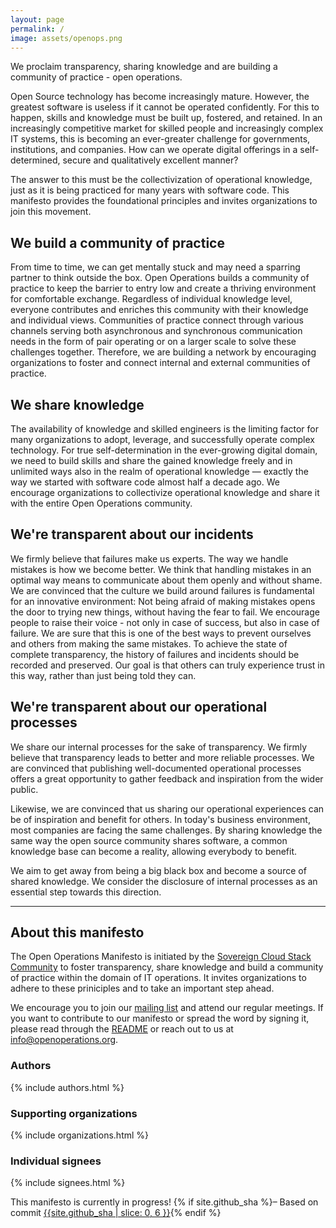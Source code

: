 ```yaml
---
layout: page
permalink: /
image: assets/openops.png
---
```

We proclaim transparency, sharing knowledge and are building a community of practice - open operations.

Open Source technology has become increasingly mature. However, the greatest software is useless if it cannot be operated confidently. For this to happen, skills and knowledge must be built up, fostered, and retained. In an increasingly competitive market for skilled people and increasingly complex IT systems, this is becoming an ever-greater challenge for governments, institutions, and companies. How can we operate digital offerings in a self-determined, secure and qualitatively excellent manner?

The answer to this must be the collectivization of operational knowledge, just as it is being practiced for many years with software code. This manifesto provides the foundational principles and invites organizations to join this movement.

## We build a community of practice

From time to time, we can get mentally stuck and may need a sparring partner to think outside the box. Open Operations builds a community of practice to keep the barrier to entry low and create a thriving environment for comfortable exchange. Regardless of individual knowledge level, everyone contributes and enriches this community with their knowledge and individual views. Communities of practice connect through various channels serving both asynchronous and synchronous communication needs in the form of pair operating or on a larger scale to solve these challenges together. Therefore, we are building a network by encouraging organizations to foster and connect internal and external communities of practice.

## We share knowledge

The availability of knowledge and skilled engineers is the limiting factor for many organizations to adopt, leverage, and successfully operate complex technology. For true self-determination in the ever-growing digital domain, we need to build skills and share the gained knowledge freely and in unlimited ways also in the realm of operational knowledge — exactly the way we started with software code almost half a decade ago. We encourage organizations to collectivize operational knowledge and share it with the entire Open Operations community.

## We're transparent about our incidents

We firmly believe that failures make us experts. The way we handle mistakes is how we become better. We think that handling mistakes in an optimal way means to communicate about them openly and without shame. We are convinced that the culture we build around failures is fundamental for an innovative environment: Not being afraid of making mistakes opens the door to trying new things, without having the fear to fail. We encourage people to raise their voice - not only in case of success, but also in case of failure. We are sure that this is one of the best ways to prevent ourselves and others from making the same mistakes. To achieve the state of complete transparency, the history of failures and incidents should be recorded and preserved. Our goal is that others can truly experience trust in this way, rather than just being told they can.

## We're transparent about our operational processes

We share our internal processes for the sake of transparency. We firmly believe that transparency leads to better and more reliable processes. We are convinced that publishing well-documented operational processes offers a great opportunity to gather feedback and inspiration from the wider public.

Likewise, we are convinced that us sharing our operational experiences can be of inspiration and benefit for others. In today's business environment, most companies are facing the same challenges. By sharing knowledge the same way the open source community shares software, a common knowledge base can become a reality, allowing everybody to benefit.

We aim to get away from being a big black box and become a source of shared knowledge. We consider the disclosure of internal processes as an essential step towards this direction.

---

## About this manifesto

The Open Operations Manifesto is initiated by the [Sovereign Cloud Stack Community](https://scs.community) to foster transparency, share knowledge and build a community of practice within the domain of IT operations. It invites organizations to adhere to these priniciples and to take an important step ahead.

We encourage you to join our [mailing list](https://scs.sovereignit.de/mailman3/postorius/lists/list.openoperations.org/) and attend our regular meetings. If you want to contribute to our manifesto or spread the word by signing it, please read through the [README](https://github.com/SovereignCloudStack/open-operations-manifesto/#readme) or reach out to us at <info@openoperations.org>.

### Authors

{% include authors.html %}

### Supporting organizations

{% include organizations.html %}

### Individual signees

{% include signees.html %}

<nav class="navbar navbar-light fixed-bottom" style="background-color: var(--bs-warning)">
  <div class="container">
    <span><i class="fa fa-exclamation-triangle" aria-hidden="true"></i>This manifesto is currently in progress! {% if site.github_sha %}– Based on commit <a href="https://github.com/SovereignCloudStack/open-operations-manifesto/commit/{{site.github_sha}}" target="_blank"><span class="badge rounded-pill bg-secondary">{{site.github_sha | slice: 0, 6 }}</span></a>{% endif %}</span>
  </div>
</nav>
